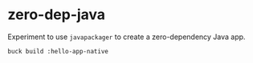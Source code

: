 # zero-dep-java

Experiment to use `javapackager` to create a zero-dependency Java app.

```bash=
buck build :hello-app-native
```
